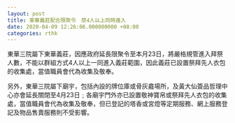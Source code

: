 ```yaml
---
layout: post
title: 東華義莊配合限聚令　禁4人以上同時進入
date: 2020-04-09 12:26:06.000000000 +08:00
categories: rthk
---
```


東華三院屬下東華義莊，因應政府延長限聚令至本月23日，將嚴格規管進入拜祭人數，不能以群組方式4人以上一同進入義莊範圍，因此義莊已設置祭拜先人衣包的收集處，當值職員會代為收集及敬奉。

另外，東華三院屬下廟宇，包括內設的牌位庫或骨灰龕場所，及黃大仙簽品哲理中心亦會延長關閉至4月23日﹔各廟宇門外亦已設置敬神寶帛或祭拜先人衣包的收集處，當值職員會代為收集及敬奉，但已登記的塔香或宮燈等定期服務、網上服務登記及物品售賣服務則不受影響。
